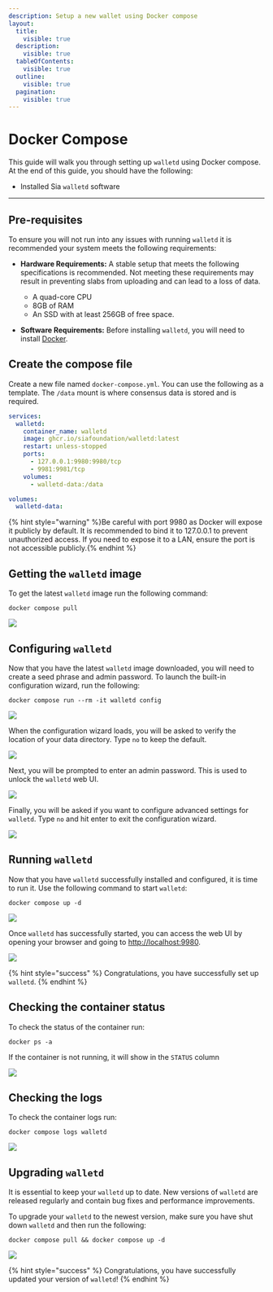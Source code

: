 ```yaml
---
description: Setup a new wallet using Docker compose
layout:
  title:
    visible: true
  description:
    visible: true
  tableOfContents:
    visible: true
  outline:
    visible: true
  pagination:
    visible: true
---
```


# Docker Compose

This guide will walk you through setting up `walletd` using Docker compose. At the end of this guide, you should have the following:

* Installed Sia `walletd` software

---

## Pre-requisites

To ensure you will not run into any issues with running `walletd` it is recommended your system meets the following requirements:

* **Hardware Requirements:** A stable setup that meets the following specifications is recommended. Not meeting these requirements may result in preventing slabs from uploading and can lead to a loss of data.
  - A quad-core CPU
  - 8GB of RAM
  - An SSD with at least 256GB of free space.
  
* **Software Requirements:** Before installing `walletd`, you will need to install [Docker](https://www.docker.com/get-started/).

## Create the compose file

Create a new file named `docker-compose.yml`. You can use the following as a template. The `/data` mount is where consensus data is stored and is required.

```yml
services:
  walletd:
    container_name: walletd
    image: ghcr.io/siafoundation/walletd:latest
    restart: unless-stopped
    ports:
      - 127.0.0.1:9980:9980/tcp
      - 9981:9981/tcp
    volumes:
      - walletd-data:/data

volumes:
  walletd-data:
```

{% hint style="warning" %}Be careful with port 9980 as Docker will expose it publicly by default. It is recommended to bind it to 127.0.0.1 to prevent unauthorized access. If you need to expose it to a LAN, ensure the port is not accessible publicly.{% endhint %}

## Getting the `walletd` image

To get the latest `walletd` image run the following command:
```
docker compose pull
```

![](../../.gitbook/assets/walletd-screenshots/install/docker/01-walletd-docker-pull.png)

## Configuring `walletd`

Now that you have the latest `walletd` image downloaded, you will need to create a seed phrase and admin password. To launch the built-in configuration wizard, run the following:

```console
docker compose run --rm -it walletd config
```

![](../../.gitbook/assets/walletd-screenshots/install/docker/walletd-docker-config.gif)

When the configuration wizard loads, you will be asked to verify the location of your data directory. Type `no` to keep the default.

![](../../.gitbook/assets/walletd-screenshots/install/docker/02-walletd-docker-config-data-dir.png)

Next, you will be prompted to enter an admin password. This is used to unlock the `walletd` web UI.

![](../../.gitbook/assets/walletd-screenshots/install/docker/03-walletd-docker-config-password.png)

Finally, you will be asked if you want to configure advanced settings for `walletd`. Type `no` and hit enter to exit the configuration wizard.

![](../../.gitbook/assets/walletd-screenshots/install/docker/04-walletd-docker-config-advanced-settings.png)

## Running `walletd`

Now that you have `walletd` successfully installed and configured, it is time to run it. Use the following command to start `walletd`:

```console
docker compose up -d
```

![](../../.gitbook/assets/walletd-screenshots/install/docker/05-walletd-docker-started.png)

Once `walletd` has successfully started, you can access the web UI by opening your browser and going to [http://localhost:9980](http://localhost:9980/).

![](../../.gitbook/assets/walletd-screenshots/walletd-login.png)

{% hint style="success" %}
Congratulations, you have successfully set up `walletd`.
{% endhint %}

## Checking the container status

To check the status of the container run:
```
docker ps -a
```

If the container is not running, it will show in the `STATUS` column

![](../../.gitbook/assets/walletd-screenshots/install/docker/06-walletd-docker-status.png)

## Checking the logs

To check the container logs run:
```
docker compose logs walletd
```

![](../../.gitbook/assets/walletd-screenshots/install/docker/07-walletd-docker-logs.png)

## Upgrading `walletd`

It is essential to keep your `walletd` up to date. New versions of `walletd` are released regularly and contain bug fixes and performance improvements.

To upgrade your `walletd` to the newest version, make sure you have shut down `walletd` and then run the following:

```console
docker compose pull && docker compose up -d
```

![](../../.gitbook/assets/walletd-screenshots/install/docker/08-walletd-docker-upgrade.png)

{% hint style="success" %}
Congratulations, you have successfully updated your version of `walletd`!
{% endhint %}
